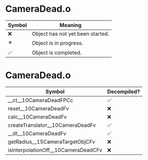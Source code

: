 # CameraDead.o
| Symbol | Meaning 
| ------------- | ------------- 
| :x: | Object has not yet been started. 
| :eight_pointed_black_star: | Object is in progress. 
| :white_check_mark: | Object is completed. 


# CameraDead.o
| Symbol | Decompiled? |
| ------------- | ------------- |
| __ct__10CameraDeadFPCc | :white_check_mark: |
| reset__10CameraDeadFv | :x: |
| calc__10CameraDeadFv | :x: |
| createTranslator__10CameraDeadFv | :white_check_mark: |
| __dt__10CameraDeadFv | :white_check_mark: |
| getRadius__15CameraTargetObjCFv | :x: |
| isInterpolationOff__10CameraDeadCFv | :x: |
